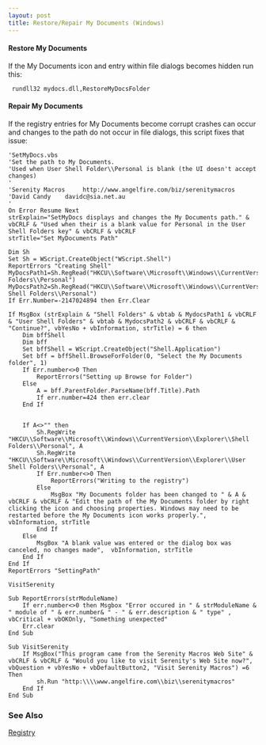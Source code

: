```yaml
---
layout: post 
title: Restore/Repair My Documents (Windows)
---
```


#### Restore My Documents

If the My Documents icon and entry within file dialogs becomes hidden
run this:

` rundll32 mydocs.dll,RestoreMyDocsFolder`

#### Repair My Documents

If the registry entries for My Documents become corrupt crashes can
occur and changes to the path do not occur in file dialogs, this script
fixes that issue:

    'SetMyDocs.vbs
    'Set the path to My Documents.
    'Used when User Shell Folder\\Personal is blank (the UI doesn't accept changes)
    '
    'Serenity Macros     http://www.angelfire.com/biz/serenitymacros 
    'David Candy    davidc@sia.net.au
    '
    On Error Resume Next
    strExplain="SetMyDocs displays and changes the My Documents path." & vbCRLF & "Used when their is a blank value for Personal in the User Shell Folders key" & vbCRLF & vbCRLF
    strTitle="Set MyDocuments Path"

    Dim Sh
    Set Sh = WScript.CreateObject("WScript.Shell")
    ReportErrors "Creating Shell"
    MyDocsPath1=Sh.RegRead("HKCU\\Software\\Microsoft\\Windows\\CurrentVersion\\Explorer\\Shell Folders\\Personal")
    MyDocsPath2=Sh.RegRead("HKCU\\Software\\Microsoft\\Windows\\CurrentVersion\\Explorer\\User Shell Folders\\Personal")
    If Err.Number=-2147024894 then Err.Clear

    If MsgBox (strExplain & "Shell Folders" & vbtab & MydocsPath1 & vbCRLF & "User Shell Folders" & vbtab & MydocsPath2 & vbCRLF & vbCRLF & "Continue?", vbYesNo + vbInformation, strTitle) = 6 then
        Dim bffShell
        Dim bff
        Set bffShell = WScript.CreateObject("Shell.Application")
        Set bff = bffShell.BrowseForFolder(0, "Select the My Documents folder", 1)
        If Err.number<>0 Then
            ReportErrors("Setting up Browse for Folder")
        Else
            A = bff.ParentFolder.ParseName(bff.Title).Path
            If err.number=424 then err.clear
        End If


        If A<>"" then 
            Sh.RegWrite "HKCU\\Software\\Microsoft\\Windows\\CurrentVersion\\Explorer\\Shell Folders\\Personal", A
            Sh.RegWrite "HKCU\\Software\\Microsoft\\Windows\\CurrentVersion\\Explorer\\User Shell Folders\\Personal", A
            If Err.number<>0 Then
                ReportErrors("Writing to the registry")
            Else
                MsgBox "My Documents folder has been changed to " & A & vbCRLF & vbCRLF & "Edit the path of the My Documents folder by right clicking the icon and choosing properties. Windows may need to be restarted before the My Documents icon works properly.",  vbInformation, strTitle
            End If
        Else
            MsgBox "A blank value was entered or the dialog box was canceled, no changes made",  vbInformation, strTitle
        End If
    End If
    ReportErrors "SettingPath"

    VisitSerenity

    Sub ReportErrors(strModuleName)
        If err.number<>0 then Msgbox "Error occured in " & strModuleName & " module of " & err.number& " - " & err.description & " type" , vbCritical + vbOKOnly, "Something unexpected"
        Err.clear
    End Sub

    Sub VisitSerenity
        If MsgBox("This program came from the Serenity Macros Web Site" & vbCRLF & vbCRLF & "Would you like to visit Serenity's Web Site now?", vbQuestion + vbYesNo + vbDefaultButton2, "Visit Serenity Macros") =6 Then
            sh.Run "http:\\\\www.angelfire.com\\biz\\serenitymacros"
        End If
    End Sub

### See Also

[Registry](Registry "wikilink")
